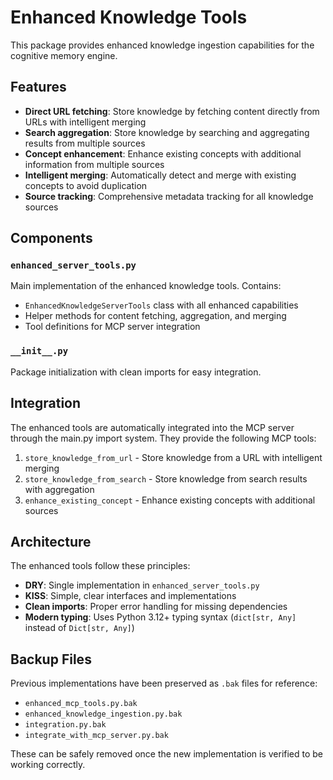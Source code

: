 # Enhanced Knowledge Tools

This package provides enhanced knowledge ingestion capabilities for the cognitive memory engine.

## Features

- **Direct URL fetching**: Store knowledge by fetching content directly from URLs with intelligent merging
- **Search aggregation**: Store knowledge by searching and aggregating results from multiple sources  
- **Concept enhancement**: Enhance existing concepts with additional information from multiple sources
- **Intelligent merging**: Automatically detect and merge with existing concepts to avoid duplication
- **Source tracking**: Comprehensive metadata tracking for all knowledge sources

## Components

### `enhanced_server_tools.py`
Main implementation of the enhanced knowledge tools. Contains:
- `EnhancedKnowledgeServerTools` class with all enhanced capabilities
- Helper methods for content fetching, aggregation, and merging
- Tool definitions for MCP server integration

### `__init__.py`
Package initialization with clean imports for easy integration.

## Integration

The enhanced tools are automatically integrated into the MCP server through the main.py import system. They provide the following MCP tools:

1. `store_knowledge_from_url` - Store knowledge from a URL with intelligent merging
2. `store_knowledge_from_search` - Store knowledge from search results with aggregation
3. `enhance_existing_concept` - Enhance existing concepts with additional sources

## Architecture

The enhanced tools follow these principles:
- **DRY**: Single implementation in `enhanced_server_tools.py`
- **KISS**: Simple, clear interfaces and implementations
- **Clean imports**: Proper error handling for missing dependencies
- **Modern typing**: Uses Python 3.12+ typing syntax (`dict[str, Any]` instead of `Dict[str, Any]`)

## Backup Files

Previous implementations have been preserved as `.bak` files for reference:
- `enhanced_mcp_tools.py.bak`
- `enhanced_knowledge_ingestion.py.bak`
- `integration.py.bak`
- `integrate_with_mcp_server.py.bak`

These can be safely removed once the new implementation is verified to be working correctly.
